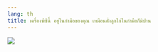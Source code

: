 ```yaml
---
lang: th
title: เครื่องพีซีนี้ อยู่ในกำมือของคุณ เหมือนดั่งลูกไก่ในกำมือก็มิปาน
---
```


<img src="Images/earth.png" />




